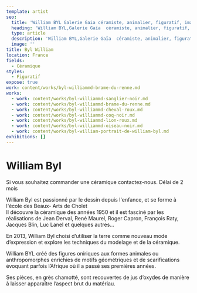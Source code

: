 ```yaml
---
template: artist
seo:
  title: 'William BYL Galerie Gaia céramiste, animalier, figuratif, imaginaire '
  heading: 'William BYL,Galerie Gaïa  céramiste, animalier, figuratif, imaginaire '
  type: article
  description: 'William BYL,Galerie Gaïa  céramiste, animalier, figuratif, imaginaire '
  image: ''
title: Byl William
location: France
fields:
  - Céramique
styles:
  - Figuratif
expose: true
work: content/works/byl-williammd-brame-du-renne.md
works:
  - work: content/works/byl-williammd-sanglier-noir.md
  - work: content/works/byl-williammd-brame-du-renne.md
  - work: content/works/byl-williammd-cheval-roux.md
  - work: content/works/byl-williammd-coq-noir.md
  - work: content/works/byl-williammd-lion-roux.md
  - work: content/works/byl-williammd-oiseau-noir.md
  - work: content/works/byl-william-portrait-de-william-byl.md
exhibitions: []
---
```


# William Byl

Si vous souhaitez commander une céramique contactez-nous. Délai de 2 mois

William Byl est passionné par le dessin depuis l'enfance, et se forme à l'école des Beaux- Arts de Cholet\
Il découvre la céramique des années 1950 et il est fasciné par les réalisations de Jean Derval, René Maurel, Roger Capron, François Raty, Jacques Blin, Luc Lanel et quelques autres...

En 2013, William Byl choisi d’utiliser la terre comme nouveau mode d’expression et explore les techniques du modelage et de la céramique.

William BYL créé des figures oniriques aux formes animales ou anthropomorphes enrichies de motifs géométriques et de scarifications évoquant parfois l’Afrique où il a passé ses premières années.

Ses pièces, en grès chamotté, sont recouvertes de jus d’oxydes de manière à laisser apparaître l’aspect brut du matériau.
